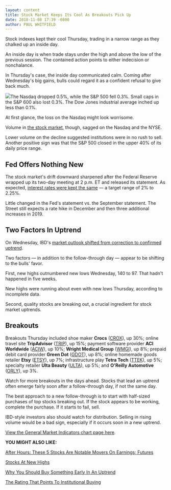 ```yaml
---
layout: content
title: Stock Market Keeps Its Cool As Breakouts Pick Up
date: 2018-11-08 17:39 -0800
author: PAUL WHITFIELD
---
```






Stock indexes kept their cool Thursday, trading in a narrow range as they chalked up an inside day.




An inside day is when trade stays under the high and above the low of the previous session. The contained action points to either indecision or nonchalance.


In Thursday's case, the inside day communicated calm. Coming after Wednesday's big gains, bulls could regard it as a confident refusal to give back much.


![](https://www.investors.com/wp-content/uploads/2018/11/MP110818-247x300.jpg)The Nasdaq dropped 0.5%, while the S&P 500 fell 0.3%. Small caps in the S&P 600 also lost 0.3%. The Dow Jones industrial average inched up less than 0.1%.


At first glance, the loss on the Nasdaq might look worrisome.


Volume in [the stock market](https://www.investors.com/research/stock-market-data-dow-jones-sp-500-nasdaq-spdr-etfs/), though, sagged on the Nasdaq and the NYSE.


Lower volume on the decline suggested institutions were in no rush to sell. Another positive sign was that the S&P 500 closed in the upper 40% of its daily price range.


Fed Offers Nothing New
----------------------


The stock market's drift downward sharpened after the Federal Reserve wrapped up its two-day meeting at 2 p.m. ET and released its statement. As expected, [interest rates were kept the same](https://www.investors.com/news/economy/fed-rate-hike-fears-dow-jones-today/) — a target range of 2% to 2.25%.


Little changed in the Fed's statement vs. the September statement. The Street still expects a rate hike in December and then three additional increases in 2019.


Two Factors In Uptrend
----------------------


On Wednesday, IBD's [market outlook shifted from correction to confirmed uptrend](https://www.investors.com/market-trend/the-big-picture/stock-market-soars-midterm-election-results/).


Two factors — in addition to the follow-through day — appear to be shifting to the bulls' favor.


First, new highs outnumbered new lows Wednesday, 140 to 97. That hadn't happened in five weeks.


New highs were running about even with new lows Thursday, according to incomplete data.


Second, quality stocks are breaking out, a crucial ingredient for stock market uptrends.


Breakouts
---------


Breakouts Thursday included shoe maker **Crocs** ([CROX](https://research.investors.com/quote.aspx?symbol=CROX)), up 30%; online travel site **TripAdvisor** ([TRIP](https://research.investors.com/quote.aspx?symbol=TRIP)), up 15%; payment software provider **ACI Worldwide** ([ACIW](https://research.investors.com/quote.aspx?symbol=ACIW)), up 10%; **Wright Medical Group** ([WMGI](https://research.investors.com/quote.aspx?symbol=WMGI)), up 8%; prepaid debit card provider **Green Dot** ([GDOT](https://research.investors.com/quote.aspx?symbol=GDOT)), up 8%; online homemade goods retailer **Etsy** ([ETSY](https://research.investors.com/quote.aspx?symbol=ETSY)), up 7%; infrastructure play **Tetra Tech** ([TTEK](https://research.investors.com/quote.aspx?symbol=TTEK)), up 5%; specialty retailer **Ulta Beauty** ([ULTA](https://research.investors.com/quote.aspx?symbol=ULTA)), up 5%; and **O'Reilly Automotive** ([ORLY](https://research.investors.com/quote.aspx?symbol=ORLY)), up 3%.



Watch for more breakouts in the days ahead. Stocks that lead an uptrend often emerge fairly soon after a follow-through day, if not the same day.


The best approach to a new follow-through is to start with half-sized purchases of top stocks breaking out. If the stock appears to be working, complete the purchase. If it starts to fail, sell.


IBD-style investors also should watch for distribution. Selling in rising volume would be a bad sign, especially if it occurs soon in a new uptrend.


[View the General Market Indicators chart page here](https://www.investors.com/wp-content/uploads/2018/11/IBD0811152449GMI.pdf).


**YOU MIGHT ALSO LIKE:**


[After Hours: These 5 Stocks Are Notable Movers On Earnings; Futures](https://www.investors.com/market-trend/stock-market-today/dow-jones-futures-disney-earnings-disney-stock-trade-desk-stock-yelp-stock/)


[Stocks At New Highs](https://www.investors.com/stock-lists/new-highs/5-top-stocks-new-highs-post-election-rally/)


[Why You Should Buy Something Early In An Uptrend](https://www.investors.com/how-to-invest/investors-corner/why-you-should-buy-on-the-follow-through-day/)


[The Rating That Points To Institutional Buying](https://www.investors.com/how-to-invest/investors-corner/stocks-funds-are-buying/)




